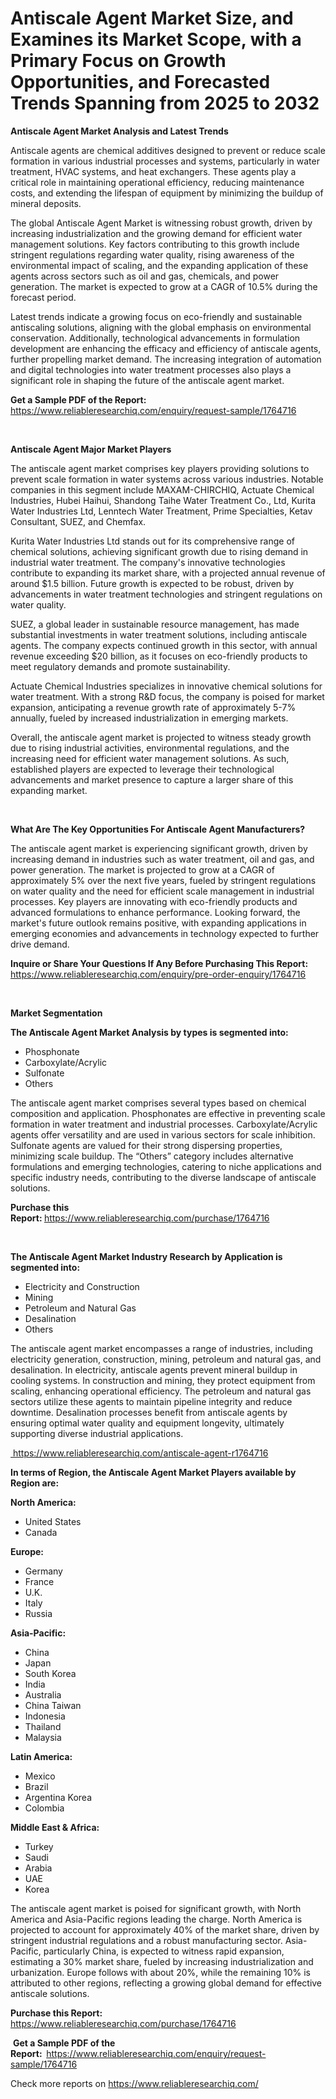 <p><h1>Antiscale Agent Market Size, and Examines its Market Scope, with a Primary Focus on Growth Opportunities, and Forecasted Trends Spanning from 2025 to 2032</h1></p><p><strong>Antiscale Agent Market Analysis and Latest Trends</strong></p>
<p><p>Antiscale agents are chemical additives designed to prevent or reduce scale formation in various industrial processes and systems, particularly in water treatment, HVAC systems, and heat exchangers. These agents play a critical role in maintaining operational efficiency, reducing maintenance costs, and extending the lifespan of equipment by minimizing the buildup of mineral deposits. </p><p>The global Antiscale Agent Market is witnessing robust growth, driven by increasing industrialization and the growing demand for efficient water management solutions. Key factors contributing to this growth include stringent regulations regarding water quality, rising awareness of the environmental impact of scaling, and the expanding application of these agents across sectors such as oil and gas, chemicals, and power generation. The market is expected to grow at a CAGR of 10.5% during the forecast period. </p><p>Latest trends indicate a growing focus on eco-friendly and sustainable antiscaling solutions, aligning with the global emphasis on environmental conservation. Additionally, technological advancements in formulation development are enhancing the efficacy and efficiency of antiscale agents, further propelling market demand. The increasing integration of automation and digital technologies into water treatment processes also plays a significant role in shaping the future of the antiscale agent market.</p></p>
<p><strong>Get a Sample PDF of the Report:&nbsp;</strong> <a href="https://www.reliableresearchiq.com/enquiry/request-sample/1764716?utm_campaign=103&utm_medium=2&utm_source=Github&utm_content=ia&utm_term=30012025&utm_id=antiscale-agent">https://www.reliableresearchiq.com/enquiry/request-sample/1764716</a></p>
<p>&nbsp;</p>
<p><strong>Antiscale Agent Major Market Players</strong></p>
<p><p>The antiscale agent market comprises key players providing solutions to prevent scale formation in water systems across various industries. Notable companies in this segment include MAXAM-CHIRCHIQ, Actuate Chemical Industries, Hubei Haihui, Shandong Taihe Water Treatment Co., Ltd, Kurita Water Industries Ltd, Lenntech Water Treatment, Prime Specialties, Ketav Consultant, SUEZ, and Chemfax. </p><p>Kurita Water Industries Ltd stands out for its comprehensive range of chemical solutions, achieving significant growth due to rising demand in industrial water treatment. The company's innovative technologies contribute to expanding its market share, with a projected annual revenue of around $1.5 billion. Future growth is expected to be robust, driven by advancements in water treatment technologies and stringent regulations on water quality.</p><p>SUEZ, a global leader in sustainable resource management, has made substantial investments in water treatment solutions, including antiscale agents. The company expects continued growth in this sector, with annual revenue exceeding $20 billion, as it focuses on eco-friendly products to meet regulatory demands and promote sustainability.</p><p>Actuate Chemical Industries specializes in innovative chemical solutions for water treatment. With a strong R&D focus, the company is poised for market expansion, anticipating a revenue growth rate of approximately 5-7% annually, fueled by increased industrialization in emerging markets.</p><p>Overall, the antiscale agent market is projected to witness steady growth due to rising industrial activities, environmental regulations, and the increasing need for efficient water management solutions. As such, established players are expected to leverage their technological advancements and market presence to capture a larger share of this expanding market.</p></p>
<p>&nbsp;</p>
<p><strong>What Are The Key Opportunities For Antiscale Agent Manufacturers?</strong></p>
<p><p>The antiscale agent market is experiencing significant growth, driven by increasing demand in industries such as water treatment, oil and gas, and power generation. The market is projected to grow at a CAGR of approximately 5% over the next five years, fueled by stringent regulations on water quality and the need for efficient scale management in industrial processes. Key players are innovating with eco-friendly products and advanced formulations to enhance performance. Looking forward, the market's future outlook remains positive, with expanding applications in emerging economies and advancements in technology expected to further drive demand.</p></p>
<p><strong>Inquire or Share Your Questions If Any Before Purchasing This Report:</strong> <a href="https://www.reliableresearchiq.com/enquiry/pre-order-enquiry/1764716?utm_campaign=103&utm_medium=2&utm_source=Github&utm_content=ia&utm_term=30012025&utm_id=antiscale-agent">https://www.reliableresearchiq.com/enquiry/pre-order-enquiry/1764716</a></p>
<p>&nbsp;</p>
<p><strong>Market Segmentation</strong></p>
<p><strong>The Antiscale Agent Market Analysis by types is segmented into:</strong></p>
<p><ul><li>Phosphonate</li><li>Carboxylate/Acrylic</li><li>Sulfonate</li><li>Others</li></ul></p>
<p><p>The antiscale agent market comprises several types based on chemical composition and application. Phosphonates are effective in preventing scale formation in water treatment and industrial processes. Carboxylate/Acrylic agents offer versatility and are used in various sectors for scale inhibition. Sulfonate agents are valued for their strong dispersing properties, minimizing scale buildup. The “Others” category includes alternative formulations and emerging technologies, catering to niche applications and specific industry needs, contributing to the diverse landscape of antiscale solutions.</p></p>
<p><strong>Purchase this Report:&nbsp;</strong><a href="https://www.reliableresearchiq.com/purchase/1764716?utm_campaign=103&utm_medium=2&utm_source=Github&utm_content=ia&utm_term=30012025&utm_id=antiscale-agent">https://www.reliableresearchiq.com/purchase/1764716</a></p>
<p>&nbsp;</p>
<p><strong>The Antiscale Agent Market Industry Research by Application is segmented into:</strong></p>
<p><ul><li>Electricity and Construction</li><li>Mining</li><li>Petroleum and Natural Gas</li><li>Desalination</li><li>Others</li></ul></p>
<p><p>The antiscale agent market encompasses a range of industries, including electricity generation, construction, mining, petroleum and natural gas, and desalination. In electricity, antiscale agents prevent mineral buildup in cooling systems. In construction and mining, they protect equipment from scaling, enhancing operational efficiency. The petroleum and natural gas sectors utilize these agents to maintain pipeline integrity and reduce downtime. Desalination processes benefit from antiscale agents by ensuring optimal water quality and equipment longevity, ultimately supporting diverse industrial applications.</p></p>
<p><a href="https://www.reliableresearchiq.com/antiscale-agent-r1764716?utm_campaign=103&utm_medium=2&utm_source=Github&utm_content=ia&utm_term=30012025&utm_id=antiscale-agent">&nbsp;https://www.reliableresearchiq.com/antiscale-agent-r1764716</a></p>
<p><strong>In terms of Region, the Antiscale Agent Market Players available by Region are:</strong></p>
<p>
    <p> <strong> North America: </strong>
        <ul>
            <li>United States</li>
            <li>Canada</li>
        </ul>
        </p> 
    <p> <strong> Europe: </strong>
        <ul>
            <li>Germany</li>
            <li>France</li>
            <li>U.K.</li>
            <li>Italy</li>
            <li>Russia</li>
        </ul>
        </p> 
    <p> <strong> Asia-Pacific: </strong>
        <ul>
            <li>China</li>
            <li>Japan</li>
            <li>South Korea</li>
            <li>India</li>
            <li>Australia</li>
            <li>China Taiwan</li>
            <li>Indonesia</li>
            <li>Thailand</li>
            <li>Malaysia</li>
        </ul>
        </p> 
    <p> <strong> Latin America: </strong>
        <ul>
            <li>Mexico</li>
            <li>Brazil</li>
            <li>Argentina Korea</li>
            <li>Colombia</li>
        </ul>
        </p> 
    <p> <strong> Middle East & Africa: </strong>
        <ul>
            <li>Turkey</li>
            <li>Saudi</li>
            <li>Arabia</li>
            <li>UAE</li>
            <li>Korea</li>
        </ul>
    </p>
    </p>
<p><p>The antiscale agent market is poised for significant growth, with North America and Asia-Pacific regions leading the charge. North America is projected to account for approximately 40% of the market share, driven by stringent industrial regulations and a robust manufacturing sector. Asia-Pacific, particularly China, is expected to witness rapid expansion, estimating a 30% market share, fueled by increasing industrialization and urbanization. Europe follows with about 20%, while the remaining 10% is attributed to other regions, reflecting a growing global demand for effective antiscale solutions.</p></p>
<p><strong>Purchase this Report: </strong><a href="https://www.reliableresearchiq.com/purchase/1764716?utm_campaign=103&utm_medium=2&utm_source=Github&utm_content=ia&utm_term=30012025&utm_id=antiscale-agent">https://www.reliableresearchiq.com/purchase/1764716</a></p>
<p>&nbsp;<strong>Get a Sample PDF of the Report:&nbsp;&nbsp;</strong><a href="https://www.reliableresearchiq.com/enquiry/request-sample/1764716?utm_campaign=103&utm_medium=2&utm_source=Github&utm_content=ia&utm_term=30012025&utm_id=antiscale-agent">https://www.reliableresearchiq.com/enquiry/request-sample/1764716</a></p>
<p><strong></strong></p>
<p>Check more reports on <a href="https://www.reliableresearchiq.com/?utm_campaign=103&utm_medium=2&utm_source=Github&utm_content=ia&utm_term=30012025&utm_id=antiscale-agent">https://www.reliableresearchiq.com/</a></p>